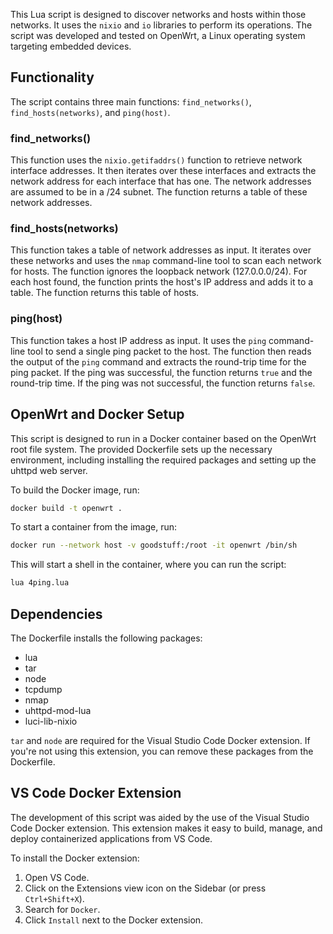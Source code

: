 
This Lua script is designed to discover networks and hosts within those networks. It uses the `nixio` and `io` libraries to perform its operations. The script was developed and tested on OpenWrt, a Linux operating system targeting embedded devices.

## Functionality

The script contains three main functions: `find_networks()`, `find_hosts(networks)`, and `ping(host)`.

### find_networks()

This function uses the `nixio.getifaddrs()` function to retrieve network interface addresses. It then iterates over these interfaces and extracts the network address for each interface that has one. The network addresses are assumed to be in a /24 subnet. The function returns a table of these network addresses.

### find_hosts(networks)

This function takes a table of network addresses as input. It iterates over these networks and uses the `nmap` command-line tool to scan each network for hosts. The function ignores the loopback network (127.0.0.0/24). For each host found, the function prints the host's IP address and adds it to a table. The function returns this table of hosts.

### ping(host)

This function takes a host IP address as input. It uses the `ping` command-line tool to send a single ping packet to the host. The function then reads the output of the `ping` command and extracts the round-trip time for the ping packet. If the ping was successful, the function returns `true` and the round-trip time. If the ping was not successful, the function returns `false`.

## OpenWrt and Docker Setup

This script is designed to run in a Docker container based on the OpenWrt root file system. The provided Dockerfile sets up the necessary environment, including installing the required packages and setting up the uhttpd web server.

To build the Docker image, run:

```bash
docker build -t openwrt .
```

To start a container from the image, run:

```bash
docker run --network host -v goodstuff:/root -it openwrt /bin/sh
```

This will start a shell in the container, where you can run the script:

```bash
lua 4ping.lua
```

## Dependencies

The Dockerfile installs the following packages:

- lua
- tar
- node
- tcpdump
- nmap
- uhttpd-mod-lua
- luci-lib-nixio

`tar` and `node` are required for the Visual Studio Code Docker extension. If you're not using this extension, you can remove these packages from the Dockerfile.

## VS Code Docker Extension

The development of this script was aided by the use of the Visual Studio Code Docker extension. This extension makes it easy to build, manage, and deploy containerized applications from VS Code.

To install the Docker extension:

1. Open VS Code.
2. Click on the Extensions view icon on the Sidebar (or press `Ctrl+Shift+X`).
3. Search for `Docker`.
4. Click `Install` next to the Docker extension.